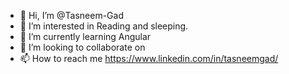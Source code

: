 - 👋 Hi, I’m @Tasneem-Gad
- 👀 I’m interested in Reading and sleeping.
- 🌱 I’m currently learning Angular 
- 💞️ I’m looking to collaborate on
- 📫 How to reach me https://www.linkedin.com/in/tasneemgad/

<!---
Tasneem-Gad/Tasneem-Gad is a ✨ special ✨ repository because its `README.md` (this file) appears on your GitHub profile.
You can click the Preview link to take a look at your changes.
--->
